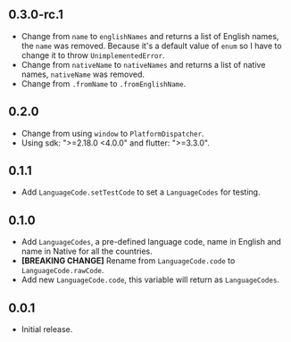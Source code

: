 ## 0.3.0-rc.1

- Change from `name` to `englishNames` and returns a list of English names, the `name` was removed. Because it's a default value of `enum` so I have to change it to throw `UnimplementedError`.
- Change from `nativeName` to `nativeNames` and returns a list of native names, `nativeName` was removed.
- Change from `.fromName` to `.fromEnglishName`.

## 0.2.0

- Change from using `window` to `PlatformDispatcher`.
- Using sdk: ">=2.18.0 <4.0.0" and flutter: ">=3.3.0".

## 0.1.1

- Add `LanguageCode.setTestCode` to set a `LanguageCodes` for testing.

## 0.1.0

- Add `LanguageCodes`, a pre-defined language code, name in English and name in Native for all the countries.
- **[BREAKING CHANGE]** Rename from `LanguageCode.code` to `LanguageCode.rawCode`.
- Add new `LanguageCode.code`, this variable will return as `LanguageCodes`.

## 0.0.1

- Initial release.
